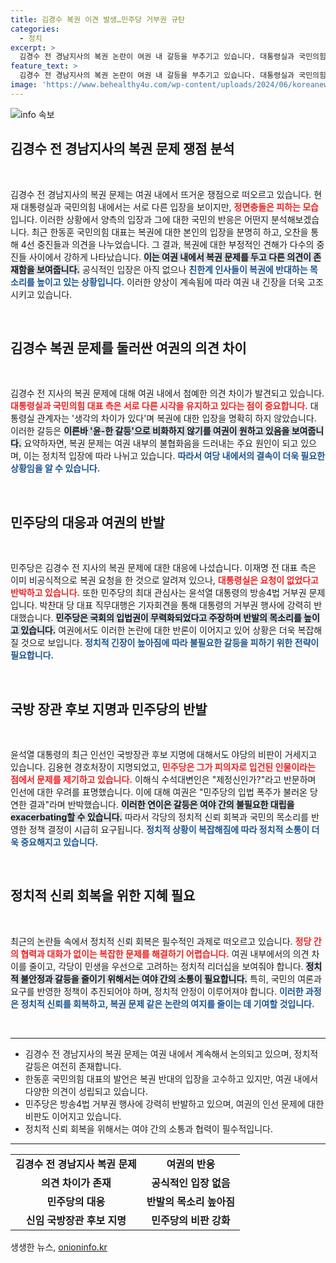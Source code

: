```yaml
---
title: 김경수 복권 이견 발생…민주당 거부권 규탄
categories:
  - 정치
excerpt: >
  김경수 전 경남지사의 복권 논란이 여권 내 갈등을 부추기고 있습니다. 대통령실과 국민의힘 간 충돌은 피하는 모습이나, 각 측의 반발 속에 내일 국무회의에서 최종 결정이 기대됩니다. 이 재판이 향후 정치 지형에 미칠 영향은? 클릭해 확인해보세요!
feature_text: >
  김경수 전 경남지사의 복권 논란이 여권 내 갈등을 부추기고 있습니다. 대통령실과 국민의힘 간 충돌은 피하는 모습이나, 각 측의 반발 속에 내일 국무회의에서 최종 결정이 기대됩니다. 이 재판이 향후 정치 지형에 미칠 영향은? 클릭해 확인해보세요!
image: 'https://www.behealthy4u.com/wp-content/uploads/2024/06/koreanews.jpg'
---
```


<p><img src="https://www.behealthy4u.com/wp-content/uploads/2024/06/koreanews.jpg" alt="info 속보" /></p>

<h2 data-ke-size="size26">김경수 전 경남지사의 복권 문제 쟁점 분석</h2>

<p data-ke-size="size16">&nbsp;</p>

<p>김경수 전 경남지사의 복권 문제는 여권 내에서 뜨거운 쟁점으로 떠오르고 있습니다. 현재 대통령실과 국민의힘 내에서는 서로 다른 입장을 보이지만, <b><span style="color: #ee2323;">정면충돌은 피하는 모습</span></b>입니다. 이러한 상황에서 양측의 입장과 그에 대한 국민의 반응은 어떤지 분석해보겠습니다. 최근 한동훈 국민의힘 대표는 복권에 대한 본인의 입장을 분명히 하고, 오찬을 통해 4선 중진들과 의견을 나누었습니다. 그 결과, 복권에 대한 부정적인 견해가 다수의 중진들 사이에서 강하게 나타났습니다. <b><span style="background-color: #21538527;">이는 여권 내에서 복권 문제를 두고 다른 의견이 존재함을 보여줍니다.</span></b> 공식적인 입장은 아직 없으나 <b><span style="color: #1a5490;">친한계 인사들이 복권에 반대하는 목소리를 높이고 있는 상황입니다.</span></b> 이러한 양상이 계속됨에 따라 여권 내 긴장을 더욱 고조시키고 있습니다.</p></p>

<p data-ke-size="size16">&nbsp;</p>

<h2 data-ke-size="size26">김경수 복권 문제를 둘러싼 여권의 의견 차이</h2>

<p data-ke-size="size16">&nbsp;</p>

<p>김경수 전 지사의 복권 문제에 대해 여권 내에서 첨예한 의견 차이가 발견되고 있습니다. <b><span style="color: #ee2323;">대통령실과 국민의힘 대표 측은 서로 다른 시각을 유지하고 있다는 점이 중요합니다.</span></b> 대통령실 관계자는 '생각의 차이가 있다'며 복권에 대한 입장을 명확히 하지 않았습니다. 이러한 갈등은 <b><span style="background-color: #21538527;">이른바 '윤-한 갈등'으로 비화하지 않기를 여권이 원하고 있음을 보여줍니다.</span></b> 요약하자면, 복권 문제는 여권 내부의 불협화음을 드러내는 주요 원인이 되고 있으며, 이는 정치적 입장에 따라 나뉘고 있습니다. <b><span style="color: #1a5490;">따라서 여당 내에서의 결속이 더욱 필요한 상황임을 알 수 있습니다.</span></b></p></p>

<p data-ke-size="size16">&nbsp;</p>

<h2 data-ke-size="size26">민주당의 대응과 여권의 반발</h2>

<p data-ke-size="size16">&nbsp;</p>

<p>민주당은 김경수 전 지사의 복권 문제에 대한 대응에 나섰습니다. 이재명 전 대표 측은 이미 비공식적으로 복권 요청을 한 것으로 알려져 있으나, <b><span style="color: #ee2323;">대통령실은 요청이 없었다고 반박하고 있습니다.</span></b> 또한 민주당의 최대 관심사는 윤석열 대통령의 방송4법 거부권 문제입니다. 박찬대 당 대표 직무대행은 기자회견을 통해 대통령의 거부권 행사에 강력히 반대했습니다. <b><span style="background-color: #21538527;">민주당은 국회의 입법권이 무력화되었다고 주장하며 반발의 목소리를 높이고 있습니다.</span></b> 여권에서도 이러한 논란에 대한 반론이 이어지고 있어 상황은 더욱 복잡해질 것으로 보입니다. <b><span style="color: #1a5490;">정치적 긴장이 높아짐에 따라 불필요한 갈등을 피하기 위한 전략이 필요합니다.</span></b></p></p>

<p data-ke-size="size16">&nbsp;</p>

<h2 data-ke-size="size26">국방 장관 후보 지명과 민주당의 반발</h2>

<p data-ke-size="size16">&nbsp;</p>

<p>윤석열 대통령의 최근 인선인 국방장관 후보 지명에 대해서도 야당의 비판이 거세지고 있습니다. 김용현 경호처장이 지명되었고, <b><span style="color: #ee2323;">민주당은 그가 피의자로 입건된 인물이라는 점에서 문제를 제기하고 있습니다.</span></b> 이해식 수석대변인은 "제정신인가?"라고 반문하며 인선에 대한 우려를 표명했습니다. 이에 대해 여권은 "민주당의 입법 폭주가 불러온 당연한 결과"라며 반박했습니다. <b><span style="background-color: #21538527;">이러한 연이은 갈등은 여야 간의 불필요한 대립을 exacerbating할 수 있습니다.</span></b> 따라서 각당의 정치적 신뢰 회복과 국민의 목소리를 반영한 정책 결정이 시급히 요구됩니다. <b><span style="color: #1a5490;">정치적 상황이 복잡해짐에 따라 정치적 소통이 더욱 중요해지고 있습니다.</span></b></p></p>

<p data-ke-size="size16">&nbsp;</p>

<h2 data-ke-size="size26">정치적 신뢰 회복을 위한 지혜 필요</h2>

<p data-ke-size="size16">&nbsp;</p>

<p>최근의 논란들 속에서 정치적 신뢰 회복은 필수적인 과제로 떠오르고 있습니다. <b><span style="color: #ee2323;">정당 간의 협력과 대화가 없이는 복잡한 문제를 해결하기 어렵습니다.</span></b> 여권 내부에서의 의견 차이를 줄이고, 각당이 민생을 우선으로 고려하는 정치적 리더십을 보여줘야 합니다. <b><span style="background-color: #21538527;">정치적 불안정과 갈등을 줄이기 위해서는 여야 간의 소통이 필요합니다.</span></b> 특히, 국민의 여론과 요구를 반영한 정책이 추진되어야 하며, 정치적 안정이 이루어져야 합니다. <b><span style="color: #1a5490;">이러한 과정은 정치적 신뢰를 회복하고, 복권 문제 같은 논란의 여지를 줄이는 데 기여할 것입니다.</span></b></p></p>

<p data-ke-size="size16">&nbsp;</p> 

<hr>

<ul>
  <li>김경수 전 경남지사의 복권 문제는 여권 내에서 계속해서 논의되고 있으며, 정치적 갈등은 여전히 존재합니다.</li>
  <li>한동훈 국민의힘 대표의 발언은 복권 반대의 입장을 고수하고 있지만, 여권 내에서 다양한 의견이 성립되고 있습니다.</li>
  <li>민주당은 방송4법 거부권 행사에 강력히 반발하고 있으며, 여권의 인선 문제에 대한 비판도 이어지고 있습니다.</li>
  <li>정치적 신뢰 회복을 위해서는 여야 간의 소통과 협력이 필수적입니다.</li>
</ul>

<hr>

<table style="width: 100%;">
  <tr>
    <td style="text-align: center; height: 17px;"><b>김경수 전 경남지사 복권 문제</b></td>
    <td style="text-align: center; height: 17px;"><b>여권의 반응</b></td>
  </tr>
  <tr>
    <td style="text-align: center; height: 17px;"><b>의견 차이가 존재</b></td>
    <td style="text-align: center; height: 17px;"><b>공식적인 입장 없음</b></td>
  </tr>
  <tr>
    <td style="text-align: center; height: 17px;"><b>민주당의 대응</b></td>
    <td style="text-align: center; height: 17px;"><b>반발의 목소리 높아짐</b></td>
  </tr>
  <tr>
    <td style="text-align: center; height: 17px;"><b>신임 국방장관 후보 지명</b></td>
    <td style="text-align: center; height: 17px;"><b>민주당의 비판 강화</b></td>
  </tr>
</table>
생생한 뉴스, <a href="https://onioninfo.kr" rel="dofollow">onioninfo.kr</a>


